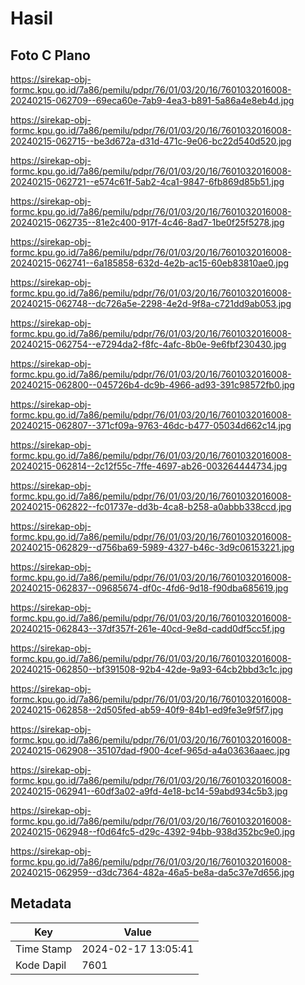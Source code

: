 # Hasil

## Foto C Plano

https://sirekap-obj-formc.kpu.go.id/7a86/pemilu/pdpr/76/01/03/20/16/7601032016008-20240215-062709--69eca60e-7ab9-4ea3-b891-5a86a4e8eb4d.jpg

https://sirekap-obj-formc.kpu.go.id/7a86/pemilu/pdpr/76/01/03/20/16/7601032016008-20240215-062715--be3d672a-d31d-471c-9e06-bc22d540d520.jpg

https://sirekap-obj-formc.kpu.go.id/7a86/pemilu/pdpr/76/01/03/20/16/7601032016008-20240215-062721--e574c61f-5ab2-4ca1-9847-6fb869d85b51.jpg

https://sirekap-obj-formc.kpu.go.id/7a86/pemilu/pdpr/76/01/03/20/16/7601032016008-20240215-062735--81e2c400-917f-4c46-8ad7-1be0f25f5278.jpg

https://sirekap-obj-formc.kpu.go.id/7a86/pemilu/pdpr/76/01/03/20/16/7601032016008-20240215-062741--6a185858-632d-4e2b-ac15-60eb83810ae0.jpg

https://sirekap-obj-formc.kpu.go.id/7a86/pemilu/pdpr/76/01/03/20/16/7601032016008-20240215-062748--dc726a5e-2298-4e2d-9f8a-c721dd9ab053.jpg

https://sirekap-obj-formc.kpu.go.id/7a86/pemilu/pdpr/76/01/03/20/16/7601032016008-20240215-062754--e7294da2-f8fc-4afc-8b0e-9e6fbf230430.jpg

https://sirekap-obj-formc.kpu.go.id/7a86/pemilu/pdpr/76/01/03/20/16/7601032016008-20240215-062800--045726b4-dc9b-4966-ad93-391c98572fb0.jpg

https://sirekap-obj-formc.kpu.go.id/7a86/pemilu/pdpr/76/01/03/20/16/7601032016008-20240215-062807--371cf09a-9763-46dc-b477-05034d662c14.jpg

https://sirekap-obj-formc.kpu.go.id/7a86/pemilu/pdpr/76/01/03/20/16/7601032016008-20240215-062814--2c12f55c-7ffe-4697-ab26-003264444734.jpg

https://sirekap-obj-formc.kpu.go.id/7a86/pemilu/pdpr/76/01/03/20/16/7601032016008-20240215-062822--fc01737e-dd3b-4ca8-b258-a0abbb338ccd.jpg

https://sirekap-obj-formc.kpu.go.id/7a86/pemilu/pdpr/76/01/03/20/16/7601032016008-20240215-062829--d756ba69-5989-4327-b46c-3d9c06153221.jpg

https://sirekap-obj-formc.kpu.go.id/7a86/pemilu/pdpr/76/01/03/20/16/7601032016008-20240215-062837--09685674-df0c-4fd6-9d18-f90dba685619.jpg

https://sirekap-obj-formc.kpu.go.id/7a86/pemilu/pdpr/76/01/03/20/16/7601032016008-20240215-062843--37df357f-261e-40cd-9e8d-cadd0df5cc5f.jpg

https://sirekap-obj-formc.kpu.go.id/7a86/pemilu/pdpr/76/01/03/20/16/7601032016008-20240215-062850--bf391508-92b4-42de-9a93-64cb2bbd3c1c.jpg

https://sirekap-obj-formc.kpu.go.id/7a86/pemilu/pdpr/76/01/03/20/16/7601032016008-20240215-062858--2d505fed-ab59-40f9-84b1-ed9fe3e9f5f7.jpg

https://sirekap-obj-formc.kpu.go.id/7a86/pemilu/pdpr/76/01/03/20/16/7601032016008-20240215-062908--35107dad-f900-4cef-965d-a4a03636aaec.jpg

https://sirekap-obj-formc.kpu.go.id/7a86/pemilu/pdpr/76/01/03/20/16/7601032016008-20240215-062941--60df3a02-a9fd-4e18-bc14-59abd934c5b3.jpg

https://sirekap-obj-formc.kpu.go.id/7a86/pemilu/pdpr/76/01/03/20/16/7601032016008-20240215-062948--f0d64fc5-d29c-4392-94bb-938d352bc9e0.jpg

https://sirekap-obj-formc.kpu.go.id/7a86/pemilu/pdpr/76/01/03/20/16/7601032016008-20240215-062959--d3dc7364-482a-46a5-be8a-da5c37e7d656.jpg


## Metadata

| Key        | Value               |
| ---------- | ------------------- |
| Time Stamp | 2024-02-17 13:05:41 |
| Kode Dapil | 7601                |



